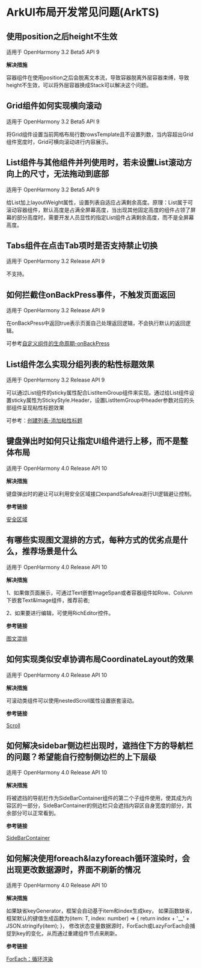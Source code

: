 # ArkUI布局开发常见问题(ArkTS)

## 使用position之后height不生效

适用于 OpenHarmony 3.2 Beta5  API 9

**解决措施**

容器组件在使用position之后会脱离文本流，导致容器脱离外层容器束缚，导致height不生效，可以将外层容器换成Stack可以解决这个问题。

## Grid组件如何实现横向滚动

适用于 OpenHarmony 3.2 Beta5  API 9

将Grid组件设置当前网格布局行数rowsTemplate且不设置列数，当内容超出Grid组件宽度时，Grid可横向滚动进行内容展示。

## List组件与其他组件并列使用时，若未设置List滚动方向上的尺寸，无法拖动到底部

适用于 OpenHarmony 3.2 Beta5  API 9

给List加上layoutWeight属性，设置列表自适应占满剩余高度。原理：List属于可滚动容器组件，默认高度是占满全屏幕高度，当出现其他固定高度的组件占领了屏幕的部分高度时，需要开发人员显性的指定List组件占满剩余高度，而不是全屏幕高度。

## Tabs组件在点击Tab项时是否支持禁止切换

适用于 OpenHarmony 3.2 Release  API 9

不支持。

## 如何拦截住onBackPress事件，不触发页面返回

适用于 OpenHarmony 3.2 Release  API 9

在onBackPress中返回true表示页面自己处理返回逻辑，不会执行默认的返回逻辑。

可参考[自定义组件的生命周期-onBackPress](../reference/arkui-ts/ts-custom-component-lifecycle.md#onbackpress)

## List组件怎么实现分组列表的粘性标题效果

适用于 OpenHarmony 3.2 Release  API 9

可以通过List组件的sticky属性配合ListItemGroup组件来实现。通过给List组件设置sticky属性为StickyStyle.Header，设置ListItemGroup中header参数对应的头部组件呈现粘性标题效果

可参考：[创建列表-添加粘性标题](../ui/arkts-layout-development-create-list.md#添加粘性标题)

## 键盘弹出时如何只让指定UI组件进行上移，而不是整体布局

适用于 OpenHarmony 4.0 Release  API 10

**解决措施**

 键盘弹出时的避让可以利用安全区域接口expandSafeArea进行UI逻辑避让控制。

**参考链接**

[安全区域](../reference/arkui-ts/ts-universal-attributes-expand-safe-area.md)

## 有哪些实现图文混排的方式，每种方式的优劣点是什么，推荐场景是什么

适用于 OpenHarmony 4.0 Release  API 10

**解决措施**

1、如果做页面展示，可通过Text嵌套ImageSpan或者容器组件如Row、Colunm下嵌套Text&Image组件，推荐前者;

2、如果要进行编辑，可使用RichEditor控件。

**参考链接**

[图文混排](../reference/arkui-ts/ts-basic-components-richeditor.md)

## 如何实现类似安卓协调布局CoordinateLayout的效果

适用于 OpenHarmony 4.0 Release  API 10

**解决措施**

可滚动类组件可以使用nestedScroll属性设置嵌套滚动。

**参考链接**

[Scroll](../reference/arkui-ts/ts-container-scroll.md)

## 如何解决sidebar侧边栏出现时，遮挡住下方的导航栏的问题？希望能自行控制侧边栏的上下层级

适用于 OpenHarmony 4.0 Release  API 10

**解决措施**

将被遮挡的导航栏作为SideBarContainer组件的第二个子组件使用，使其成为内容区的一部分，SideBarContainer的侧边栏只会遮挡内容区自身宽度的部分，其余部分可以正常看到。

**参考链接**

[SideBarContainer](../reference/arkui-ts/ts-container-sidebarcontainer.md)

## 如何解决使用foreach&lazyforeach循环渲染时，会出现更改数据源时，界面不刷新的情况

适用于 OpenHarmony 4.0 Release  API 10

**解决措施**

如果缺省keyGenerator，框架会自动基于item和index生成key， 如果函数缺省，框架默认的键值生成函数为(item: T, index: number) => { return index + '__' + JSON.stringify(item); }， 修改状态变量数据源时，ForEach或LazyForEach会捕捉到key的变化，从而通过重建组件节点来刷新。

**参考链接**

[ForEach：循环渲染](../quick-start/arkts-rendering-control-foreach.md)